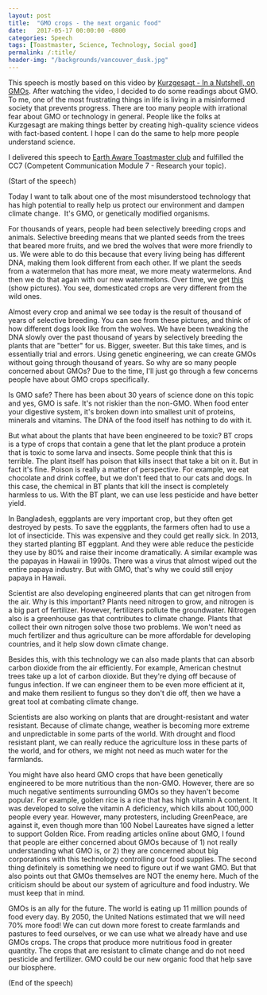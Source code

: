 ```yaml
---
layout: post
title:  "GMO crops - the next organic food"
date:   2017-05-17 00:00:00 -0800
categories: Speech
tags: [Toastmaster, Science, Technology, Social good]
permalink: /:title/
header-img: "/backgrounds/vancouver_dusk.jpg"
---
```


This speech is mostly based on this video by [Kurzgesagt - In a Nutshell, on GMOs](https://youtu.be/7TmcXYp8xu4). After watching the video, I decided to do some readings about GMO. To me, one of the most frustrating things in life is living in a misinformed society that prevents progress. There are too many people with irrational fear about GMO or technology in general. People like the folks at Kurzgesagt are making things better by creating high-quality science videos with fact-based content. I hope I can do the same to help more people understand science.

<!--more-->

I delivered this speech to [Earth Aware Toastmaster club](http://www.toastmasters.org/Find-a-Club/00008237-earthawaretoastmastersclub) and fulfilled the CC7 (Competent Communication Module 7 - Research your topic).

(Start of the speech)

Today I want to talk about one of the most misunderstood technology that has high potential to really help us protect our environment and dampen climate change.  It's GMO, or genetically modified organisms.

For thousands of years, people had been selectively breeding crops and animals. Selective breeding means that we planted seeds from the trees that beared more fruits, and we bred the wolves that were more friendly to us. We were able to do this because that every living being has different DNA, making them look different from each other. If we plant the seeds from a watermelon that has more meat, we more meaty watermelons. And then we do that again with our new watermelons. Over time, we get [this](http://www.sciencealert.com/here-s-what-fruits-and-vegetables-looked-like-before-we-domesticated-them) (show pictures). You see, domesticated crops are very different from the wild ones.

Almost every crop and animal we see today is the result of thousand of years of selective breeding. You can see from these pictures, and think of how different dogs look like from the wolves. We have been tweaking the DNA slowly over the past thousand of years by selectively breeding the plants that are "better" for us. Bigger, sweeter. But this take times, and is essentially trial and errors. Using genetic engineering, we can create GMOs without going through thousand of years. So why are so many people concerned about GMOs? Due to the time, I'll just go through a few concerns people have about GMO crops specifically.

Is GMO safe? There has been about 30 years of science done on this topic and yes, GMO is safe. It's not riskier than the non-GMO. When food enter your digestive system, it's broken down into smallest unit of proteins, minerals and vitamins. The DNA of the food itself has nothing to do with it.

But what about the plants that have been engineered to be toxic? BT crops is a type of crops that contain a gene that let the plant produce a protein that is toxic to some larva and insects. Some people think that this is terrible. The plant itself has poison that kills insect that take a bit on it. But in fact it's fine. Poison is really a matter of perspective. For example, we eat chocolate and drink coffee, but we don't feed that to our cats and dogs. In this case, the chemical in BT plants that kill the insect is completely harmless to us. With the BT plant, we can use less pesticide and have better yield.

In Bangladesh, eggplants are very important crop, but they often get destroyed by pests. To save the eggplants, the farmers often had to use a lot of insecticide. This was expensive and they could get really sick. In 2013, they started planting BT eggplant. And they were able reduce the pesticide they use by 80% and raise their income dramatically. A similar example was the papayas in Hawaii in 1990s. There was a virus that almost wiped out the entire papaya industry. But with GMO, that's why we could still enjoy papaya in Hawaii.

Scientist are also developing engineered plants that can get nitrogen from the air. Why is this important? Plants need nitrogen to grow, and nitrogen is a big part of fertilizer. However, fertilizers pollute the groundwater. Nitrogen also is a greenhouse gas that contributes to climate change. Plants that collect their own nitrogen solve those two problems. We won't need as much fertilizer and thus agriculture can be more affordable for developing countries, and it help slow down climate change.

Besides this, with this technology we can also made plants that can absorb carbon dioxide from the air efficiently. For example, American chestnut trees take up a lot of carbon dioxide. But they're dying off because of fungus infection. If we can engineer them to be even more efficient at it, and make them resilient to fungus so they don't die off, then we have a great tool at combating climate change.

Scientists are also working on plants that are drought-resistant and water resistant. Because of climate change, weather is becoming more extreme and unpredictable in some parts of the world. With drought and flood resistant plant, we can really reduce the agriculture loss in these parts of the world, and for others, we might not need as much water for the farmlands.

You might have also heard GMO crops that have been genetically engineered to be more nutritious than the non-GMO. However, there are so much negative sentiments surrounding GMOs so they haven't become popular. For example, golden rice is a rice that has high vitamin A content. It was developed to solve the vitamin A deficiency, which kills about 100,000 people every year. However, many protesters, including GreenPeace, are against it, even though more than 100 Nobel Laureates have signed a letter to support Golden Rice. From reading articles online about GMO, I found that people are either concerned about GMOs because of 1) not really understanding what GMO is, or 2) they are concerned about big corporations with this technology controlling our food supplies. The second thing definitely is something we need to figure out if we want GMO. But that also points out that GMOs themselves are NOT the enemy here. Much of the criticism should be about our system of agriculture and food industry. We must keep that in mind.

GMOs is an ally for the future. The world is eating up 11 million pounds of food every day. By 2050, the United Nations estimated that we will need 70% more food! We can cut down more forest to create farmlands and pastures to feed ourselves, or we can use what we already have and use GMOs crops. The crops that produce more nutritious food in greater quantity. The crops that are resistant to climate change and do not need pesticide and fertilizer. GMO could be our new organic food that help save our biosphere.

(End of the speech)
